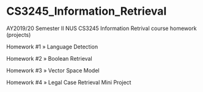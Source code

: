 # CS3245_Information_Retrieval
AY2019/20 Semester II NUS CS3245 Information Retrival course homework (projects)

Homework #1 » Language Detection

Homework #2 » Boolean Retrieval

Homework #3 » Vector Space Model

Homework #4 » Legal Case Retrieval Mini Project
